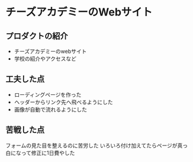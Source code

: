 # チーズアカデミーのWebサイト

## プロダクトの紹介

- チーズアカデミーのwebサイト
- 学校の紹介やアクセスなど

## 工夫した点

- ローディングページを作った
- ヘッダーからリンク先へ飛べるようにした
- 画像が自動で流れるようにした

## 苦戦した点
フォームの見た目を整えるのに苦労した
いろいろ付け加えてたらページが真っ白になって修正に1日費やした